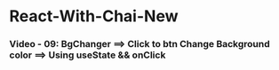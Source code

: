 # React-With-Chai-New


### Video - 09: BgChanger ==> Click to btn Change Background color ==> Using useState && onClick 